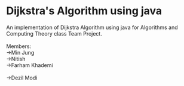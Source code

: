 # Dijkstra's Algorithm using java
An implementation of Dijkstra Algorithm using java for Algorithms and Computing Theory class Team Project.
<br>
<br>
Members:
<br>
->Min Jung
<br>
->Nitish 
<br>
->Farham Khademi
<br>
<br>
->Dezil Modi
